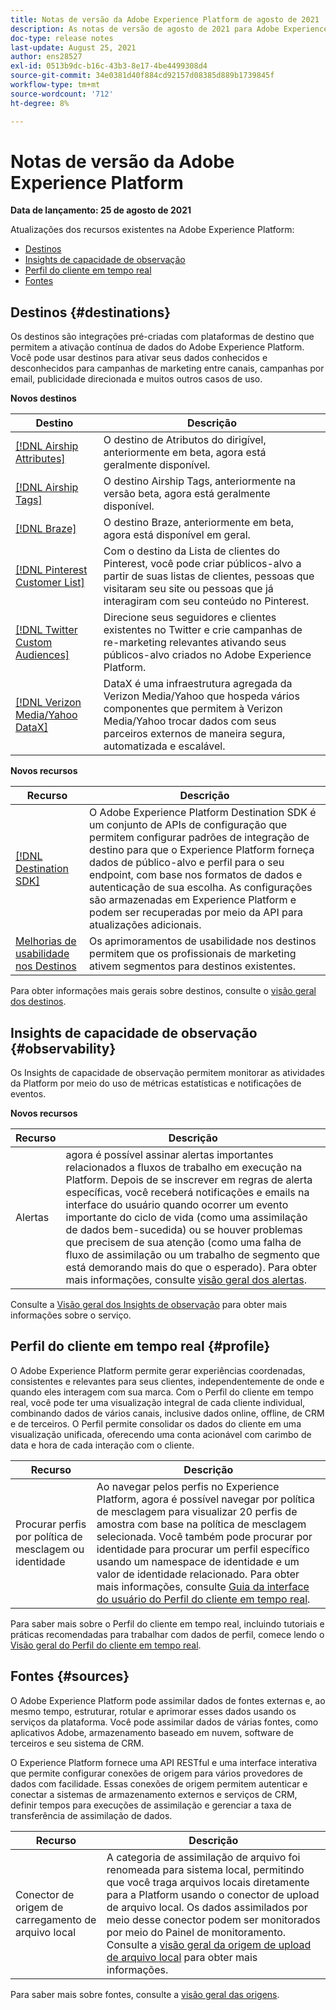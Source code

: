 ```yaml
---
title: Notas de versão da Adobe Experience Platform de agosto de 2021
description: As notas de versão de agosto de 2021 para Adobe Experience Platform.
doc-type: release notes
last-update: August 25, 2021
author: ens28527
exl-id: 0513b9dc-b16c-43b3-8e17-4be4499308d4
source-git-commit: 34e0381d40f884cd92157d08385d889b1739845f
workflow-type: tm+mt
source-wordcount: '712'
ht-degree: 8%

---
```


# Notas de versão da Adobe Experience Platform

**Data de lançamento: 25 de agosto de 2021**

Atualizações dos recursos existentes na Adobe Experience Platform:

- [Destinos](#destinations)
- [Insights de capacidade de observação](#observability)
- [Perfil do cliente em tempo real](#profile)
- [Fontes](#sources)

## Destinos {#destinations}

Os destinos são integrações pré-criadas com plataformas de destino que permitem a ativação contínua de dados do Adobe Experience Platform. Você pode usar destinos para ativar seus dados conhecidos e desconhecidos para campanhas de marketing entre canais, campanhas por email, publicidade direcionada e muitos outros casos de uso.

**Novos destinos**

| Destino | Descrição |
| ----------- | ----------- |
| [[!DNL Airship Attributes]](../../destinations/catalog/mobile-engagement/airship-attributes.md) | O destino de Atributos do dirigível, anteriormente em beta, agora está geralmente disponível. |
| [[!DNL Airship Tags]](../../destinations/catalog/mobile-engagement/airship-tags.md) | O destino Airship Tags, anteriormente na versão beta, agora está geralmente disponível. |
| [[!DNL Braze]](../../destinations/catalog/mobile-engagement/braze.md) | O destino Braze, anteriormente em beta, agora está disponível em geral. |
| [[!DNL Pinterest Customer List]](../../destinations/catalog/advertising/pinterest.md) | Com o destino da Lista de clientes do Pinterest, você pode criar públicos-alvo a partir de suas listas de clientes, pessoas que visitaram seu site ou pessoas que já interagiram com seu conteúdo no Pinterest. |
| [[!DNL Twitter Custom Audiences]](../../destinations/catalog/social/twitter.md) | Direcione seus seguidores e clientes existentes no Twitter e crie campanhas de re-marketing relevantes ativando seus públicos-alvo criados no Adobe Experience Platform. |
| [[!DNL Verizon Media/Yahoo DataX]](../../destinations/catalog/advertising/datax.md) | DataX é uma infraestrutura agregada da Verizon Media/Yahoo que hospeda vários componentes que permitem à Verizon Media/Yahoo trocar dados com seus parceiros externos de maneira segura, automatizada e escalável. |

**Novos recursos**

| Recurso | Descrição |
| --- | --- |
| [[!DNL Destination SDK]](../../destinations/destination-sdk/overview.md) | O Adobe Experience Platform Destination SDK é um conjunto de APIs de configuração que permitem configurar padrões de integração de destino para que o Experience Platform forneça dados de público-alvo e perfil para o seu endpoint, com base nos formatos de dados e autenticação de sua escolha. As configurações são armazenadas em Experience Platform e podem ser recuperadas por meio da API para atualizações adicionais. |
| [Melhorias de usabilidade nos Destinos](../../destinations/ui/activation-overview.md) | Os aprimoramentos de usabilidade nos destinos permitem que os profissionais de marketing ativem segmentos para destinos existentes. |

Para obter informações mais gerais sobre destinos, consulte o [visão geral dos destinos](../../destinations/home.md).

## Insights de capacidade de observação {#observability}

Os Insights de capacidade de observação permitem monitorar as atividades da Platform por meio do uso de métricas estatísticas e notificações de eventos.

**Novos recursos**

| Recurso | Descrição |
| --- | --- |
| Alertas | agora é possível assinar alertas importantes relacionados a fluxos de trabalho em execução na Platform. Depois de se inscrever em regras de alerta específicas, você receberá notificações e emails na interface do usuário quando ocorrer um evento importante do ciclo de vida (como uma assimilação de dados bem-sucedida) ou se houver problemas que precisem de sua atenção (como uma falha de fluxo de assimilação ou um trabalho de segmento que está demorando mais do que o esperado). Para obter mais informações, consulte [visão geral dos alertas](../../observability/alerts/overview.md). |

Consulte a [Visão geral dos Insights de observação](../../observability/home.md) para obter mais informações sobre o serviço.

## Perfil do cliente em tempo real {#profile}

O Adobe Experience Platform permite gerar experiências coordenadas, consistentes e relevantes para seus clientes, independentemente de onde e quando eles interagem com sua marca. Com o Perfil do cliente em tempo real, você pode ter uma visualização integral de cada cliente individual, combinando dados de vários canais, inclusive dados online, offline, de CRM e de terceiros. O Perfil permite consolidar os dados do cliente em uma visualização unificada, oferecendo uma conta acionável com carimbo de data e hora de cada interação com o cliente.

| Recurso | Descrição |
| ------- | ----------- |
| Procurar perfis por política de mesclagem ou identidade | Ao navegar pelos perfis no Experience Platform, agora é possível navegar por política de mesclagem para visualizar 20 perfis de amostra com base na política de mesclagem selecionada. Você também pode procurar por identidade para procurar um perfil específico usando um namespace de identidade e um valor de identidade relacionado. Para obter mais informações, consulte [Guia da interface do usuário do Perfil do cliente em tempo real](../../profile/ui/user-guide.md). |

Para saber mais sobre o Perfil do cliente em tempo real, incluindo tutoriais e práticas recomendadas para trabalhar com dados de perfil, comece lendo o [Visão geral do Perfil do cliente em tempo real](../../profile/home.md).

## Fontes {#sources}

O Adobe Experience Platform pode assimilar dados de fontes externas e, ao mesmo tempo, estruturar, rotular e aprimorar esses dados usando os serviços da plataforma. Você pode assimilar dados de várias fontes, como aplicativos Adobe, armazenamento baseado em nuvem, software de terceiros e seu sistema de CRM.

O Experience Platform fornece uma API RESTful e uma interface interativa que permite configurar conexões de origem para vários provedores de dados com facilidade. Essas conexões de origem permitem autenticar e conectar a sistemas de armazenamento externos e serviços de CRM, definir tempos para execuções de assimilação e gerenciar a taxa de transferência de assimilação de dados.

| Recurso | Descrição |
| ------- | ----------- |
| Conector de origem de carregamento de arquivo local | A categoria de assimilação de arquivo foi renomeada para sistema local, permitindo que você traga arquivos locais diretamente para a Platform usando o conector de upload de arquivo local. Os dados assimilados por meio desse conector podem ser monitorados por meio do Painel de monitoramento. Consulte a [visão geral da origem de upload de arquivo local](../../sources/connectors/local-system/local-file-upload.md) para obter mais informações. |

Para saber mais sobre fontes, consulte a [visão geral das origens](../../sources/home.md).
